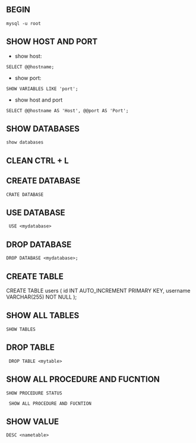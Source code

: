 ## BEGIN
```
mysql -u root
```
## SHOW HOST AND PORT
- show host:
```
SELECT @@hostname;
```
- show port:
```
SHOW VARIABLES LIKE 'port';
```
- show host and port
```
SELECT @@hostname AS 'Host', @@port AS 'Port';
```
## SHOW DATABASES
```
show databases
```
## CLEAN CTRL + L

## CREATE DATABASE
``` CRATE DATABASE ```
## USE DATABASE
``` USE <mydatabase>```
## DROP DATABASE
```
DROP DATABASE <mydatabase>;
```
## CREATE TABLE
CREATE TABLE users (
    id INT AUTO_INCREMENT PRIMARY KEY,
    username VARCHAR(255) NOT NULL
);
## SHOW ALL TABLES
``` SHOW TABLES ```
## DROP TABLE 
``` DROP TABLE <mytable>```
## SHOW ALL PROCEDURE AND FUCNTION
```
SHOW PROCEDURE STATUS
```
```
 SHOW ALL PROCEDURE AND FUCNTION
```
## SHOW VALUE 
```
DESC <nametable>
```

